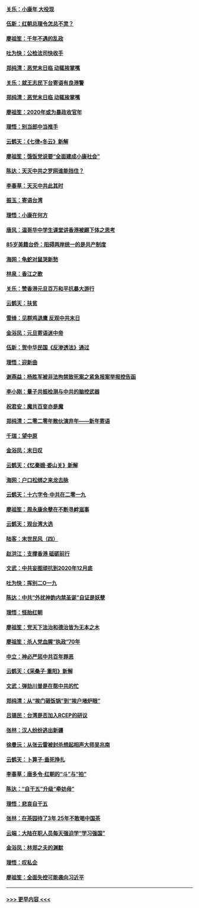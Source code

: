 #### [关乐：小康年 大役现](../pages/nsc993/n11774213.md?t=01071822) 
#### [伍新：红朝总理令怎总不灵？](../pages/nsc993/n11770813.md?t=01071822) 
#### [廖祖笙：千年不遇的乱政](../pages/nsc993/n11770373.md?t=01071822) 
#### [吐为快：公检法司快收手](../pages/nsc993/n11770359.md?t=01071822) 
#### [郑纯清：恶党末日临 动辄挨掌嘴](../pages/nsc993/n11769912.md?t=01071822) 
#### [关乐：就王志民下台寄语有良港警](../pages/nsc993/n11769903.md?t=01071822) 
#### [郑纯清：恶党末日临 动辄挨掌嘴](../pages/nsc993/n11769356.md?t=01071822) 
#### [廖祖笙：2020年或为暴政收官年](../pages/nsc993/n11768216.md?t=01071822) 
#### [理悟：别当郎中当推手](../pages/nsc993/n11768243.md?t=01071822) 
#### [云鹤天：《七律▪冬云》新解](../pages/nsc993/n11768204.md?t=01071822) 
#### [廖祖笙：饿饭党说要“全面建成小康社会”](../pages/nsc993/n11767482.md?t=01071822) 
#### [陈达：天灭中共之罗网谁能挡住？](../pages/nsc993/n11767465.md?t=01071822) 
#### [李春草：天灭中共此其时](../pages/nsc993/n11767452.md?t=01071822) 
#### [振玉：寄语台湾](../pages/nsc993/n11767432.md?t=01071822) 
#### [理悟：小康在何方](../pages/nsc993/n11767394.md?t=01071822) 
#### [唐风：温哥华中学生课堂讲香港被踢下体之思考](../pages/nsc993/n11766848.md?t=01071822) 
#### [85岁美籍台侨：阻碍两岸统一的是共产制度](../pages/nsc993/n11765043.md?t=01071822) 
#### [海网：龟蛇对鼠哭新愁](../pages/nsc993/n11764895.md?t=01071822) 
#### [林泉：香江之歌](../pages/nsc993/n11764415.md?t=01071822) 
#### [关乐：赞香港元旦百万和平抗暴大游行](../pages/nsc993/n11764382.md?t=01071822) 
#### [云鹤天：扶贫](../pages/nsc993/n11764245.md?t=01071822) 
#### [雪绮：见群鸡退鹰  反观中共末日](../pages/nsc993/n11762112.md?t=01071822) 
#### [金浴凤：元旦寄语迷中帝](../pages/nsc993/n11761788.md?t=01071822) 
#### [伍新：贺中华民国《反渗透法》通过](../pages/nsc993/n11761994.md?t=01071822) 
#### [理悟：迎新曲](../pages/nsc993/n11761152.md?t=01071822) 
#### [谢燕益：杨胜军被非法拘禁致死案之紧急报案举报控告函](../pages/nsc993/n11756134.md?t=01071822) 
#### [李小刚：量子共振检测与中共的脑控武器](../pages/nsc993/n11754518.md?t=01071822) 
#### [祝君安：魔共百变亦是魔](../pages/nsc993/n11754469.md?t=01071822) 
#### [郑纯清：二零二零年散伙演弃年——新年寄语](../pages/nsc993/n11754195.md?t=01071822) 
#### [千瑞：望中原](../pages/nsc993/n11754159.md?t=01071822) 
#### [金浴凤：末日叹](../pages/nsc993/n11752359.md?t=01071822) 
#### [云鹤天：《忆秦娥‧娄山关》新解](../pages/nsc993/n11752348.md?t=01071822) 
#### [海网：户口松绑之来龙去脉](../pages/nsc993/n11752328.md?t=01071822) 
#### [云鹤天：十六字令‧中共在二零一九](../pages/nsc993/n11752305.md?t=01071822) 
#### [廖祖笙：周永康余孽在不断寻衅滋事](../pages/nsc993/n11751013.md?t=01071822) 
#### [云鹤天：观台湾大选](../pages/nsc993/n11751007.md?t=01071822) 
#### [陆客：末世民风（四）](../pages/nsc993/n11749203.md?t=01071822) 
#### [赵洪江：支撑香港 砥砺前行](../pages/nsc993/n11748482.md?t=01071822) 
#### [文武：中共妄图顽抗到2020年12月底](../pages/nsc993/n11748446.md?t=01071822) 
#### [吐为快：挥别二O一九](../pages/nsc993/n11748411.md?t=01071822) 
#### [陈达：中共“外扰神韵内禁圣诞”自证是妖孽](../pages/nsc993/n11748226.md?t=01071822) 
#### [理悟：怪胎红朝](../pages/nsc993/n11748206.md?t=01071822) 
#### [廖祖笙：党天下法治和德治皆为无本之木](../pages/nsc993/n11748135.md?t=01071822) 
#### [廖祖笙：杀人党血腥“执政”70年](../pages/nsc993/n11745144.md?t=01071822) 
#### [中立：神必严惩中共百年罪恶](../pages/nsc993/n11744970.md?t=01071822) 
#### [云鹤天：《采桑子‧重阳》新解](../pages/nsc993/n11744948.md?t=01071822) 
#### [文武：弹劾川普是在帮中共的忙](../pages/nsc993/n11744758.md?t=01071822) 
#### [郑纯清：从“挨门砸饭锅”到“挨户堵炉眼”](../pages/nsc993/n11744745.md?t=01071822) 
#### [吕锡民：台湾是否加入RCEP的研议](../pages/nsc993/n11744701.md?t=01071822) 
#### [张林：汉人纷纷逃出新疆](../pages/nsc993/n11743530.md?t=01071822) 
#### [徐曼沅：从张云雷被封杀想起相声大师吴兆南](../pages/nsc993/n11741816.md?t=01071822) 
#### [云鹤天：卜算子‧垂死挣扎](../pages/nsc993/n11739956.md?t=01071822) 
#### [李春草：唐多令‧红朝的“斗”与“拍”](../pages/nsc993/n11739830.md?t=01071822) 
#### [陈达：“自干五”升级“牵妨母”](../pages/nsc993/n11739724.md?t=01071822) 
#### [理悟：悲哀自干五](../pages/nsc993/n11739547.md?t=01071822) 
#### [张林：在茶园待了3年 25年不敢喝中国茶](../pages/nsc993/n11739240.md?t=01071822) 
#### [云端：大陆在职人员每天强迫学“学习强国”](../pages/nsc993/n11738735.md?t=01071822) 
#### [金浴凤：林郑之夫的渊默](../pages/nsc993/n11737735.md?t=01071822) 
#### [理悟：叹私企](../pages/nsc993/n11737715.md?t=01071822) 
#### [廖祖笙：全面失控可能袭向习近平](../pages/nsc993/n11737704.md?t=01071822) 

----
#### [ >>> 更早内容 <<< ](../indexes/nsc993-earlier.md)
